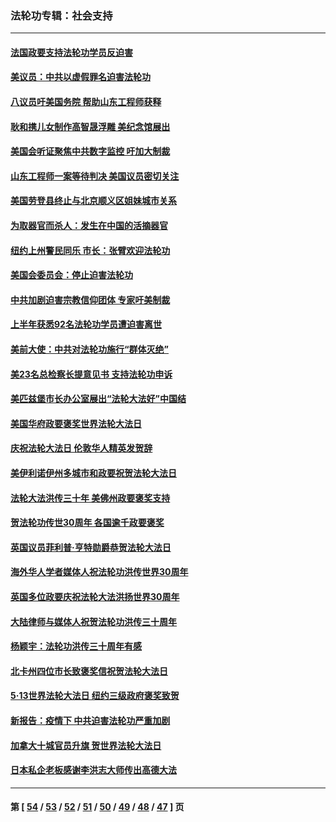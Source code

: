 ### 法轮功专辑：社会支持
---
#### [法国政要支持法轮功学员反迫害](../../pages/nf4386/n13841970.md?10140430) 
#### [美议员：中共以虚假罪名迫害法轮功](../../pages/nf4386/n13841083.md?10140430) 
#### [八议员吁美国务院 帮助山东工程师获释](../../pages/nf4386/n13836379.md?10140430) 
#### [耿和携儿女制作高智晟浮雕 美纪念馆展出](../../pages/nf4386/n13829624.md?10140430) 
#### [美国会听证聚焦中共数字监控 吁加大制裁](../../pages/nf4386/n13825083.md?10140430) 
#### [山东工程师一案等待判决 美国议员密切关注](../../pages/nf4386/n13815065.md?10140430) 
#### [美国劳登县终止与北京顺义区姐妹城市关系](../../pages/nf4386/n13811030.md?10140430) 
#### [为取器官而杀人：发生在中国的活摘器官](../../pages/nf4386/n13794731.md?10140430) 
#### [纽约上州警民同乐 市长：张臂欢迎法轮功](../../pages/nf4386/n13794375.md?10140430) 
#### [美国会委员会：停止迫害法轮功](../../pages/nf4386/n13788164.md?10140430) 
#### [中共加剧迫害宗教信仰团体 专家吁美制裁](../../pages/nf4386/n13780252.md?10140430) 
#### [上半年获悉92名法轮功学员遭迫害离世](../../pages/nf4386/n13772701.md?10140430) 
#### [美前大使：中共对法轮功施行“群体灭绝”](../../pages/nf4386/n13771705.md?10140430) 
#### [美23名总检察长提意见书 支持法轮功申诉](../../pages/nf4386/n13766596.md?10140430) 
#### [美匹兹堡市长办公室展出“法轮大法好”中国结](../../pages/nf4386/n13749721.md?10140430) 
#### [美国华府政要褒奖世界法轮大法日](../../pages/nf4386/n13743770.md?10140430) 
#### [庆祝法轮大法日 伦敦华人精英发贺辞](../../pages/nf4386/n13741593.md?10140430) 
#### [美伊利诺伊州多城市和政要祝贺法轮大法日](../../pages/nf4386/n13737149.md?10140430) 
#### [法轮大法洪传三十年 美佛州政要褒奖支持](../../pages/nf4386/n13737103.md?10140430) 
#### [贺法轮功传世30周年 各国逾千政要褒奖](../../pages/nf4386/n13735828.md?10140430) 
#### [英国议员菲利普‧亨特勋爵恭贺法轮大法日](../../pages/nf4386/n13736187.md?10140430) 
#### [海外华人学者媒体人祝法轮功洪传世界30周年](../../pages/nf4386/n13735835.md?10140430) 
#### [英国多位政要庆祝法轮大法洪扬世界30周年](../../pages/nf4386/n13734739.md?10140430) 
#### [大陆律师与媒体人祝贺法轮功洪传三十周年](../../pages/nf4386/n13735062.md?10140430) 
#### [杨颖宇：法轮功洪传三十周年有感](../../pages/nf4386/n13734884.md?10140430) 
#### [北卡州四位市长致褒奖信祝贺法轮大法日](../../pages/nf4386/n13733292.md?10140430) 
#### [5·13世界法轮大法日 纽约三级政府褒奖致贺](../../pages/nf4386/n13732651.md?10140430) 
#### [新报告：疫情下 中共迫害法轮功严重加剧](../../pages/nf4386/n13732612.md?10140430) 
#### [加拿大十城官员升旗 贺世界法轮大法日](../../pages/nf4386/n13729166.md?10140430) 
#### [日本私企老板感谢李洪志大师传出高德大法](../../pages/nf4386/n13726335.md?10140430) 

---
#### 第 [ [54](./54.md?10140430) / [53](./53.md?10140430) / [52](./52.md?10140430) / [51](./51.md?10140430) / [50](./50.md?10140430) / [49](./49.md?10140430) / [48](./48.md?10140430) / [47](./47.md?10140430) ] 页
